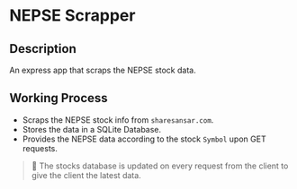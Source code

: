 # NEPSE Scrapper

## Description
An express app that scraps the NEPSE stock data.

## Working Process
- Scraps the NEPSE stock info from `sharesansar.com`.
- Stores the data in a SQLite Database.
- Provides the NEPSE data according to the stock `Symbol` upon GET requests.

> 📌 The stocks database is updated on every request from the client to give the client the latest data.

